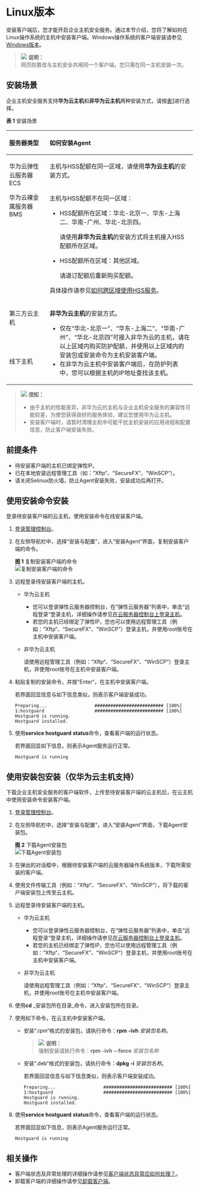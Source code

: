 # Linux版本<a name="hss_01_0234"></a>

安装客户端后，您才能开启企业主机安全服务。通过本节介绍，您将了解如何在Linux操作系统的主机中安装客户端。Windows操作系统的客户端安装请参见[Windows版本](Windows版本.md)。

>![](public_sys-resources/icon-note.gif) **说明：**   
>网页防篡改与主机安全共用同一个客户端，您只需在同一主机安装一次。  

## 安装场景<a name="section7319455164315"></a>

企业主机安全服务支持**华为云主机**和**非华为云主机**两种安装方式，请按[表1](#table114917164498)进行选择。

**表 1**  安装场景

<a name="table114917164498"></a>
<table><thead align="left"><tr id="row4150816114916"><th class="cellrowborder" valign="top" width="21.67%" id="mcps1.2.3.1.1"><p id="p215031615493"><a name="p215031615493"></a><a name="p215031615493"></a>服务器类型</p>
</th>
<th class="cellrowborder" valign="top" width="78.33%" id="mcps1.2.3.1.2"><p id="p5150216184918"><a name="p5150216184918"></a><a name="p5150216184918"></a>如何安装Agent</p>
</th>
</tr>
</thead>
<tbody><tr id="row19150151664911"><td class="cellrowborder" rowspan="2" valign="top" width="21.67%" headers="mcps1.2.3.1.1 "><p id="p966513359117"><a name="p966513359117"></a><a name="p966513359117"></a>华为云弹性云服务器ECS</p>
<p id="p135453716115"><a name="p135453716115"></a><a name="p135453716115"></a>华为云裸金属服务器BMS</p>
</td>
<td class="cellrowborder" valign="top" width="78.33%" headers="mcps1.2.3.1.2 "><p id="p4150181614499"><a name="p4150181614499"></a><a name="p4150181614499"></a>主机与HSS配额在同一区域，请使用<strong id="b16617201129"><a name="b16617201129"></a><a name="b16617201129"></a>华为云主机</strong>的安装方式。</p>
</td>
</tr>
<tr id="row1715013165495"><td class="cellrowborder" valign="top" headers="mcps1.2.3.1.1 "><p id="p1716714918537"><a name="p1716714918537"></a><a name="p1716714918537"></a>主机与HSS配额不在同一区域：</p>
<a name="ul1677913318110"></a><a name="ul1677913318110"></a><ul id="ul1677913318110"><li>HSS配额所在区域：华北-北京一、华东-上海二、华南-广州、华北-北京四。<p id="p129001851111015"><a name="p129001851111015"></a><a name="p129001851111015"></a>请使用<strong id="b799315366126"><a name="b799315366126"></a><a name="b799315366126"></a>非华为云主机</strong>的安装方式将主机接入HSS配额所在区域。</p>
</li></ul>
<a name="ul2094613891110"></a><a name="ul2094613891110"></a><ul id="ul2094613891110"><li>HSS配额所在区域：其他区域。<p id="p68299872112"><a name="p68299872112"></a><a name="p68299872112"></a>请退订配额后重新购买配额。</p>
</li></ul>
<p id="p212169114"><a name="p212169114"></a><a name="p212169114"></a>具体操作请参见<a href="https://support.huaweicloud.com/hss_faq/hss_01_0159.html" target="_blank" rel="noopener noreferrer">如何跨区域使用HSS服务</a>。</p>
</td>
</tr>
<tr id="row1715010162495"><td class="cellrowborder" valign="top" width="21.67%" headers="mcps1.2.3.1.1 "><p id="p4150716174914"><a name="p4150716174914"></a><a name="p4150716174914"></a>第三方云主机</p>
</td>
<td class="cellrowborder" rowspan="2" valign="top" width="78.33%" headers="mcps1.2.3.1.2 "><p id="p0150616134918"><a name="p0150616134918"></a><a name="p0150616134918"></a><strong id="b17626227101210"><a name="b17626227101210"></a><a name="b17626227101210"></a>非华为云主机</strong>的安装方式。</p>
<a name="ul196058314920"></a><a name="ul196058314920"></a><ul id="ul196058314920"><li>仅在<span class="parmvalue" id="parmvalue1580913141594"><a name="parmvalue1580913141594"></a><a name="parmvalue1580913141594"></a>“华北-北京一”</span>、<span class="parmvalue" id="parmvalue380910148913"><a name="parmvalue380910148913"></a><a name="parmvalue380910148913"></a>“华东-上海二”</span>、<span class="parmvalue" id="parmvalue15813814898"><a name="parmvalue15813814898"></a><a name="parmvalue15813814898"></a>“华南-广州”</span>、<span class="parmvalue" id="parmvalue128132014799"><a name="parmvalue128132014799"></a><a name="parmvalue128132014799"></a>“华北-北京四”</span>可接入非华为云的主机，请在以上区域内购买防护配额，并使用以上区域内的安装包或安装命令为主机安装客户端。</li><li>在非华为云主机中安装客户端后，在防护列表中，您可以根据主机的IP地址查找该主机。</li></ul>
</td>
</tr>
<tr id="row3151181614491"><td class="cellrowborder" valign="top" headers="mcps1.2.3.1.1 "><p id="p115112161495"><a name="p115112161495"></a><a name="p115112161495"></a>线下主机</p>
</td>
</tr>
</tbody>
</table>

>![](public_sys-resources/icon-notice.gif) **须知：**   
>-   由于主机的性能差异，非华为云的主机与企业主机安全服务的兼容性可能较差，为使您获得良好的服务体验，建议您使用华为云主机。  
>-   安装客户端时，请暂时清理主机中可能干扰主机安装的应用进程和配置信息，防止客户端安装失败。  

## 前提条件<a name="section145381446145316"></a>

-   待安装客户端的主机已绑定弹性IP。
-   已在本地安装远程管理工具（如：“Xftp“、“SecureFX“、“WinSCP“）。
-   请关闭Selinux防火墙，防止Agent安装失败，安装成功后再打开。

## 使用安装命令安装<a name="section1831315205214"></a>

登录待安装客户端的云主机，使用安装命令在线安装客户端。

1.  [登录管理控制台](https://console.huaweicloud.com)。
2.  在左侧导航栏中，选择“安装与配置“，进入“安装Agent“界面，复制安装客户端的命令。

    **图 1**  复制安装客户端的命令<a name="fig2320121019118"></a>  
    ![](figures/复制安装客户端的命令.png "复制安装客户端的命令")

3.  远程登录待安装客户端的主机。
    -   华为云主机
        -   您可以登录弹性云服务器控制台，在“弹性云服务器“列表中，单击“远程登录“登录主机，详细操作请参见[在云服务器控制台上登录主机](https://support.huaweicloud.com/usermanual-ecs/zh-cn_topic_0093263548.html)。
        -   若您的主机已经绑定了弹性IP，您也可以使用远程管理工具（例如：“Xftp“、“SecureFX“、“WinSCP“）登录主机，并使用root账号在主机中安装客户端。

    -   非华为云主机

        请使用远程管理工具（例如：“Xftp“、“SecureFX“、“WinSCP“）登录主机，并使用root账号在主机中安装客户端。

4.  粘贴复制的安装命令，并按“Enter“，在主机中安装客户端。

    若界面回显信息与如下信息类似，则表示客户端安装成功。

    ```
    Preparing...                  ########################## [100%]
    1:hostguard                   ########################## [100%]
    Hostguard is running.
    Hostguard installed.
    ```

5.  使用**service hostguard** **status**命令，查看客户端的运行状态。

    若界面回显如下信息，则表示Agent服务运行正常。

    ```
    Hostguard is running
    ```


## 使用安装包安装（仅华为云主机支持）<a name="section2429194215320"></a>

下载企业主机安全服务的客户端软件，上传至待安装客户端的云主机后，在云主机中使用安装命令安装客户端。

1.  [登录管理控制台](https://console.huaweicloud.com)。
2.  在左侧导航栏中，选择“安装与配置“，进入“安装Agent“界面，下载Agent安装包。

    **图 2**  下载Agent安装包<a name="fig88946474"></a>  
    ![](figures/下载Agent安装包.png "下载Agent安装包")

3.  在弹出的对话框中，根据待安装客户端的云服务器操作系统版本，下载所需安装的客户端。
4.  使用文件传输工具（例如：“Xftp“、“SecureFX“、“WinSCP“），将下载的客户端安装包上传至云主机。
5.  远程登录待安装客户端的主机。
    -   华为云主机
        -   您可以登录弹性云服务器控制台，在“弹性云服务器“列表中，单击“远程登录“登录主机，详细操作请参见[在云服务器控制台上登录主机](https://support.huaweicloud.com/usermanual-ecs/zh-cn_topic_0093263548.html)。
        -   若您的主机已经绑定了弹性IP，您也可以使用远程管理工具（例如：“Xftp“、“SecureFX“、“WinSCP“）登录主机，并使用root账号在主机中安装客户端。

    -   非华为云主机

        请使用远程管理工具（例如：“Xftp“、“SecureFX“、“WinSCP“）登录主机，并使用root账号在主机中安装客户端。

6.  使用**cd** _安装包所在目录_命令，进入安装包所在目录。
7.  使用如下命令，在云主机中安装客户端。
    -   安装“.rpm“格式的安装包，请执行命令：**rpm** **-ivh** _安装包名称_。

        >![](public_sys-resources/icon-note.gif) **说明：**   
        >强制安装请执行命令：**rpm** **-ivh --force** _安装包名称_  

    -   安装“.deb“格式的安装包，请执行命令：**dpkg** **-i** _安装包名称_。

        若界面回显信息与如下信息类似，则表示客户端安装成功。

        ```
        Preparing...                  ########################## [100%]
        1:hostguard                   ########################## [100%]
        Hostguard is running.
        Hostguard installed.
        ```

8.  使用**service hostguard** **status**命令，查看客户端的运行状态。

    若界面回显如下信息，则表示Agent服务运行正常。

    ```
    Hostguard is running
    ```


## 相关操作<a name="section982995012508"></a>

-   客户端状态及异常处理的详细操作请参见[客户端状态异常应如何处理？](https://support.huaweicloud.com/hss_faq/hss_01_0036.html)。
-   卸载客户端的详细操作请参见[卸载客户端](https://support.huaweicloud.com/hss_faq/hss_01_0119.html)。

